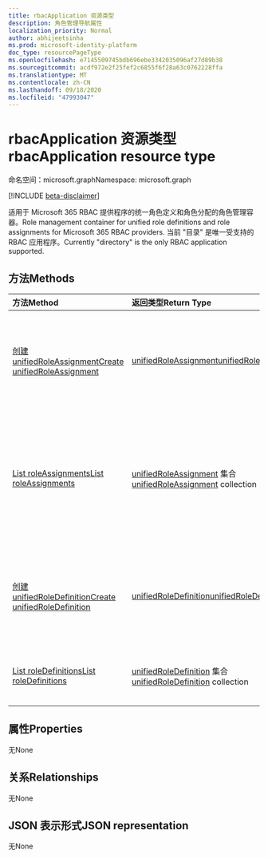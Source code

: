 ```yaml
---
title: rbacApplication 资源类型
description: 角色管理导航属性
localization_priority: Normal
author: abhijeetsinha
ms.prod: microsoft-identity-platform
doc_type: resourcePageType
ms.openlocfilehash: e7145509745bdb696ebe3342035096af27d89b38
ms.sourcegitcommit: acdf972e2f25fef2c6855f6f28a63c0762228ffa
ms.translationtype: MT
ms.contentlocale: zh-CN
ms.lasthandoff: 09/18/2020
ms.locfileid: "47993047"
---
```

# <a name="rbacapplication-resource-type"></a><span data-ttu-id="cbdc2-103">rbacApplication 资源类型</span><span class="sxs-lookup"><span data-stu-id="cbdc2-103">rbacApplication resource type</span></span>

<span data-ttu-id="cbdc2-104">命名空间：microsoft.graph</span><span class="sxs-lookup"><span data-stu-id="cbdc2-104">Namespace: microsoft.graph</span></span>

[!INCLUDE [beta-disclaimer](../../includes/beta-disclaimer.md)]

<span data-ttu-id="cbdc2-105">适用于 Microsoft 365 RBAC 提供程序的统一角色定义和角色分配的角色管理容器。</span><span class="sxs-lookup"><span data-stu-id="cbdc2-105">Role management container for unified role definitions and role assignments for Microsoft 365 RBAC providers.</span></span> <span data-ttu-id="cbdc2-106">当前 "目录" 是唯一受支持的 RBAC 应用程序。</span><span class="sxs-lookup"><span data-stu-id="cbdc2-106">Currently "directory" is the only RBAC application supported.</span></span>

## <a name="methods"></a><span data-ttu-id="cbdc2-107">方法</span><span class="sxs-lookup"><span data-stu-id="cbdc2-107">Methods</span></span>

| <span data-ttu-id="cbdc2-108">方法</span><span class="sxs-lookup"><span data-stu-id="cbdc2-108">Method</span></span>       | <span data-ttu-id="cbdc2-109">返回类型</span><span class="sxs-lookup"><span data-stu-id="cbdc2-109">Return Type</span></span> | <span data-ttu-id="cbdc2-110">说明</span><span class="sxs-lookup"><span data-stu-id="cbdc2-110">Description</span></span> |
|:-------------|:------------|:------------|
| [<span data-ttu-id="cbdc2-111">创建 unifiedRoleAssignment</span><span class="sxs-lookup"><span data-stu-id="cbdc2-111">Create unifiedRoleAssignment</span></span>](../api/rbacapplication-post-roleassignments.md) | [<span data-ttu-id="cbdc2-112">unifiedRoleAssignment</span><span class="sxs-lookup"><span data-stu-id="cbdc2-112">unifiedRoleAssignment</span></span>](unifiedroleassignment.md) | <span data-ttu-id="cbdc2-113">通过发布到 roleAssignments 集合创建新的 unifiedRoleAssignment。</span><span class="sxs-lookup"><span data-stu-id="cbdc2-113">Create a new unifiedRoleAssignment by posting to the roleAssignments collection.</span></span> |
| [<span data-ttu-id="cbdc2-114">List roleAssignments</span><span class="sxs-lookup"><span data-stu-id="cbdc2-114">List roleAssignments</span></span>](../api/rbacapplication-list-roleassignments.md) | <span data-ttu-id="cbdc2-115">[unifiedRoleAssignment](unifiedroleassignment.md) 集合</span><span class="sxs-lookup"><span data-stu-id="cbdc2-115">[unifiedRoleAssignment](unifiedroleassignment.md) collection</span></span> | <span data-ttu-id="cbdc2-116">获取 unifiedRoleAssignment 对象集合。</span><span class="sxs-lookup"><span data-stu-id="cbdc2-116">Get a unifiedRoleAssignment object collection.</span></span> <span data-ttu-id="cbdc2-117">通过在 roleDefitionId 或 principalId 上进行筛选，只能查询特定的实例。</span><span class="sxs-lookup"><span data-stu-id="cbdc2-117">Only specific instances can be queried, by filtering on roleDefitionId or principalId.</span></span> |
| [<span data-ttu-id="cbdc2-118">创建 unifiedRoleDefinition</span><span class="sxs-lookup"><span data-stu-id="cbdc2-118">Create unifiedRoleDefinition</span></span>](../api/rbacapplication-post-roledefinitions.md) | [<span data-ttu-id="cbdc2-119">unifiedRoleDefinition</span><span class="sxs-lookup"><span data-stu-id="cbdc2-119">unifiedRoleDefinition</span></span>](unifiedroledefinition.md) | <span data-ttu-id="cbdc2-120">通过发布到 roleDefinitions 集合创建新的 unifiedRoleDefinition。</span><span class="sxs-lookup"><span data-stu-id="cbdc2-120">Create a new unifiedRoleDefinition by posting to the roleDefinitions collection.</span></span> |
| [<span data-ttu-id="cbdc2-121">List roleDefinitions</span><span class="sxs-lookup"><span data-stu-id="cbdc2-121">List roleDefinitions</span></span>](../api/rbacapplication-list-roledefinitions.md) | <span data-ttu-id="cbdc2-122">[unifiedRoleDefinition](unifiedroledefinition.md) 集合</span><span class="sxs-lookup"><span data-stu-id="cbdc2-122">[unifiedRoleDefinition](unifiedroledefinition.md) collection</span></span> | <span data-ttu-id="cbdc2-123">获取 unifiedRoleDefinition 对象集合。</span><span class="sxs-lookup"><span data-stu-id="cbdc2-123">Get a unifiedRoleDefinition object collection.</span></span> |

## <a name="properties"></a><span data-ttu-id="cbdc2-124">属性</span><span class="sxs-lookup"><span data-stu-id="cbdc2-124">Properties</span></span>

<span data-ttu-id="cbdc2-125">无</span><span class="sxs-lookup"><span data-stu-id="cbdc2-125">None</span></span>

## <a name="relationships"></a><span data-ttu-id="cbdc2-126">关系</span><span class="sxs-lookup"><span data-stu-id="cbdc2-126">Relationships</span></span>

<span data-ttu-id="cbdc2-127">无</span><span class="sxs-lookup"><span data-stu-id="cbdc2-127">None</span></span>

## <a name="json-representation"></a><span data-ttu-id="cbdc2-128">JSON 表示形式</span><span class="sxs-lookup"><span data-stu-id="cbdc2-128">JSON representation</span></span>

<span data-ttu-id="cbdc2-129">无</span><span class="sxs-lookup"><span data-stu-id="cbdc2-129">None</span></span>

<!-- uuid: 16cd6b66-4b1a-43a1-adaf-3a886856ed98
2019-02-04 14:57:30 UTC -->
<!-- {
  "type": "#page.annotation",
  "description": "rbacApplication resource",
  "keywords": "",
  "section": "documentation",
  "tocPath": ""
}-->


